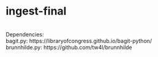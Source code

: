 # ingest-final
<br>
Dependencies:<br>
bagit.py: https://libraryofcongress.github.io/bagit-python/<br>
brunnhilde.py: https://github.com/tw4l/brunnhilde<br>
